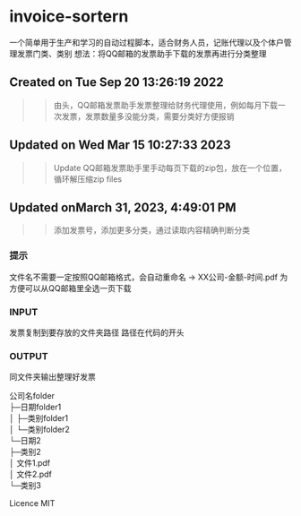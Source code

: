 # invoice-sortern

一个简单用于生产和学习的自动过程脚本，适合财务人员，记账代理以及个体户管理发票门类、类别
想法：将QQ邮箱的发票助手下载的发票再进行分类整理

## Created on Tue Sep 20 13:26:19 2022
>> 由头，QQ邮箱发票助手发票整理给财务代理使用，例如每月下载一次发票，发票数量多没能分类，需要分类好方便报销

## Updated on Wed Mar 15 10:27:33 2023
>> Update QQ邮箱发票助手里手动每页下载的zip包，放在一个位置，循环解压缩zip files

## Updated onMarch 31, 2023, 4:49:01 PM
>> 添加发票号，添加更多分类，通过读取内容精确判断分类

### 提示
文件名不需要一定按照QQ邮箱格式，会自动重命名 -> XX公司-金额-时间.pdf
为方便可以从QQ邮箱里全选一页下载

### INPUT
发票复制到要存放的文件夹路径
路径在代码的开头

### OUTPUT
同文件夹输出整理好发票

公司名folder \
├─日期folder1 \
│  ├─类别folder1 \
│  └─类别folder2 \
└─日期2 \
    ├─类别2 \
    │      文件1.pdf \
    │      文件2.pdf \
    └─类别3
    
Licence MIT
